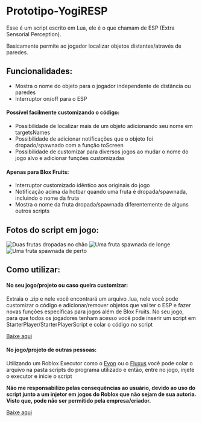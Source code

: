 # Prototipo-YogiRESP

Esse é um script escrito em Lua, ele é o que chamam de ESP (Extra Sensorial Perception).

Basicamente permite ao jogador localizar objetos distantes/através de paredes.

<h2>Funcionalidades:</h2>

* Mostra o nome do objeto para o jogador independente de distância ou paredes
* Interruptor on/off para o ESP

<h4>Possível facilmente customizando o código:</h4>

* Possibilidade de localizar mais de um objeto adicionando seu nome em targetsNames
* Possibilidade de adicionar notificações que o objeto foi dropado/spawnado com a função toScreen
* Possibilidade de customizar para diversos jogos ao mudar o nome do jogo alvo e adicionar funções customizadas 

<h4>Apenas para Blox Fruits:</h4>

* Interruptor customizado idêntico aos originais do jogo 
* Notificação acima da hotbar quando uma fruta é dropada/spawnada, incluindo o nome da fruta 
* Mostra o nome da fruta dropada/spawnada diferentemente de alguns outros scripts

<h2>Fotos do script em jogo:</h2>

![Duas frutas dropadas no chão](https://github.com/euyogi/Prototipo-YogiRESP/assets/46427886/3f0e2a95-c123-4439-a095-f7886a72de3d)
![Uma fruta spawnada de longe](https://github.com/euyogi/Prototipo-YogiRESP/assets/46427886/f7c5c246-4621-4468-b9f9-d9063a77c3b0)
![Uma fruta spawnada de perto](https://github.com/euyogi/Prototipo-YogiRESP/assets/46427886/9e578bc0-c4a6-47c2-ab52-4a4634ae6e2d)

<h2>Como utilizar:</h2>

<h4>No seu jogo/projeto ou caso queira customizar:</h4>

Extraia o .zip e nele você encontrará um arquivo .lua, nele você pode customizar o código e adicionar/remover objetos que vai ter o ESP e fazer novas funções específicas para jogos além de Blox Fruits.
No seu jogo, para que todos os jogadores tenham acesso você pode inserir um script em StarterPlayer/StarterPlayerScript e colar o código no script

<a href="https://github.com/euyogi/Prototipo-YogiRESP/archive/refs/tags/permanent.zip">Baixe aqui</a>

<h4>No jogo/projeto de outras pessoas:</h4>

Utilizando um Roblox Executor como o <a href="https://evonexecutor.net/">Evon</a> ou o <a href="https://fluxteam.net/">Fluxus</a> você pode colar o arquivo na pasta scripts do programa utilizado e então, entre no jogo, injete o executor e inicie o script

<b>Não me responsabilizo pelas consequências ao usuário, devido ao uso do script junto a um injetor em jogos do Roblox que não sejam de sua autoria. Visto que, pode não ser permitido pela empresa/criador.</b>

<a href="https://github.com/euyogi/Prototipo-YogiRESP/releases/download/permanent/YogiRESP.txt">Baixe aqui</a>
